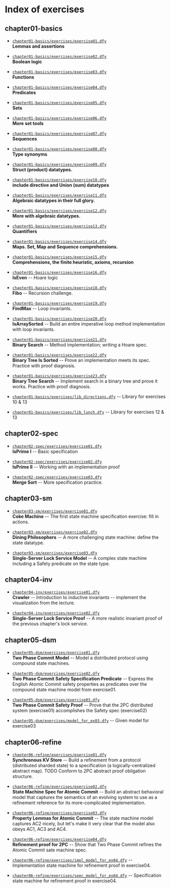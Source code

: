 # Index of exercises

## chapter01-basics

- [`chapter01-basics/exercises/exercise01.dfy`](chapter01-basics/exercises/exercise01.dfy)<br>**Lemmas and assertions**

- [`chapter01-basics/exercises/exercise02.dfy`](chapter01-basics/exercises/exercise02.dfy)<br>**Boolean logic**

- [`chapter01-basics/exercises/exercise03.dfy`](chapter01-basics/exercises/exercise03.dfy)<br>**Functions**

- [`chapter01-basics/exercises/exercise04.dfy`](chapter01-basics/exercises/exercise04.dfy)<br>**Predicates**

- [`chapter01-basics/exercises/exercise05.dfy`](chapter01-basics/exercises/exercise05.dfy)<br>**Sets**

- [`chapter01-basics/exercises/exercise06.dfy`](chapter01-basics/exercises/exercise06.dfy)<br>**More set tools**

- [`chapter01-basics/exercises/exercise07.dfy`](chapter01-basics/exercises/exercise07.dfy)<br>**Sequences**

- [`chapter01-basics/exercises/exercise08.dfy`](chapter01-basics/exercises/exercise08.dfy)<br>**Type synonyms**

- [`chapter01-basics/exercises/exercise09.dfy`](chapter01-basics/exercises/exercise09.dfy)<br>**Struct (product) datatypes.**

- [`chapter01-basics/exercises/exercise10.dfy`](chapter01-basics/exercises/exercise10.dfy)<br>**include directive and Union (sum) datatypes**

- [`chapter01-basics/exercises/exercise11.dfy`](chapter01-basics/exercises/exercise11.dfy)<br>**Algebraic datatypes in their full glory.**

- [`chapter01-basics/exercises/exercise12.dfy`](chapter01-basics/exercises/exercise12.dfy)<br>**More with algebraic datatypes.**

- [`chapter01-basics/exercises/exercise13.dfy`](chapter01-basics/exercises/exercise13.dfy)<br>**Quantifiers**

- [`chapter01-basics/exercises/exercise14.dfy`](chapter01-basics/exercises/exercise14.dfy)<br>**Maps. Set, Map and Sequence comprehensions.**

- [`chapter01-basics/exercises/exercise15.dfy`](chapter01-basics/exercises/exercise15.dfy)<br>**Comprehensions, the finite heuristic, axioms, recursion**

- [`chapter01-basics/exercises/exercise16.dfy`](chapter01-basics/exercises/exercise16.dfy)<br>**IsEven** -- Hoare logic

- [`chapter01-basics/exercises/exercise18.dfy`](chapter01-basics/exercises/exercise18.dfy)<br>**Fibo** -- Recursion challenge.

- [`chapter01-basics/exercises/exercise19.dfy`](chapter01-basics/exercises/exercise19.dfy)<br>**FindMax** -- Loop invariants.

- [`chapter01-basics/exercises/exercise20.dfy`](chapter01-basics/exercises/exercise20.dfy)<br>**IsArraySorted** -- Build an entire imperative loop method implementation with loop invariants.

- [`chapter01-basics/exercises/exercise21.dfy`](chapter01-basics/exercises/exercise21.dfy)<br>**Binary Search** -- Method implementation; writing a Hoare spec.

- [`chapter01-basics/exercises/exercise22.dfy`](chapter01-basics/exercises/exercise22.dfy)<br>**Binary Tree Is Sorted** -- Prove an implementation meets its spec. Practice with proof diagnosis.

- [`chapter01-basics/exercises/exercise23.dfy`](chapter01-basics/exercises/exercise23.dfy)<br>**Binary Tree Search** -- Implement search in a binary tree and prove it works. Practice with proof diagnosis.

- [`chapter01-basics/exercises/lib_directions.dfy`](chapter01-basics/exercises/lib_directions.dfy) -- Library for exercises 10 & 13

- [`chapter01-basics/exercises/lib_lunch.dfy`](chapter01-basics/exercises/lib_lunch.dfy) -- Library for exercises 12 & 13

## chapter02-spec

- [`chapter02-spec/exercises/exercise01.dfy`](chapter02-spec/exercises/exercise01.dfy)<br>**IsPrime I** -- Basic specification

- [`chapter02-spec/exercises/exercise02.dfy`](chapter02-spec/exercises/exercise02.dfy)<br>**IsPrime II** -- Working with an implementation proof

- [`chapter02-spec/exercises/exercise03.dfy`](chapter02-spec/exercises/exercise03.dfy)<br>**Merge Sort** -- More specification practice.

## chapter03-sm

- [`chapter03-sm/exercises/exercise01.dfy`](chapter03-sm/exercises/exercise01.dfy)<br>**Coke Machine** -- The first state machine specification exercise: fill in actions.

- [`chapter03-sm/exercises/exercise02.dfy`](chapter03-sm/exercises/exercise02.dfy)<br>**Dining Philosophers** -- A more challenging state machine: define the state datatype.

- [`chapter03-sm/exercises/exercise03.dfy`](chapter03-sm/exercises/exercise03.dfy)<br>**Single-Server Lock Service Model** -- A complex state machine including a Safety predicate on the state type.

## chapter04-inv

- [`chapter04-inv/exercises/exercise01.dfy`](chapter04-inv/exercises/exercise01.dfy)<br>**Crawler** -- Introduction to inductive invariants -- implement the visualization from the lecture.

- [`chapter04-inv/exercises/exercise02.dfy`](chapter04-inv/exercises/exercise02.dfy)<br>**Single-Server Lock Service Proof** -- A more realistic invariant proof of the previous chapter's lock service.

## chapter05-dsm

- [`chapter05-dsm/exercises/exercise01.dfy`](chapter05-dsm/exercises/exercise01.dfy)<br>**Two Phase Commit Model** -- Model a distributed protocol using compound state machines.

- [`chapter05-dsm/exercises/exercise02.dfy`](chapter05-dsm/exercises/exercise02.dfy)<br>**Two Phase Commit Safety Specification Predicate** -- Express the English Atomic Commit safety properties as predicates over the compound state machine model from exercise01.

- [`chapter05-dsm/exercises/exercise03.dfy`](chapter05-dsm/exercises/exercise03.dfy)<br>**Two Phase Commit Safety Proof** -- Prove that the 2PC distributed system (exercise01) accomplishes the Safety spec (exercise02)

- [`chapter05-dsm/exercises/model_for_ex03.dfy`](chapter05-dsm/exercises/model_for_ex03.dfy) -- Given model for exercise03

## chapter06-refine

- [`chapter06-refine/exercises/exercise01.dfy`](chapter06-refine/exercises/exercise01.dfy)<br>**Synchronous KV Store** -- Build a refinement from a protocol (distributed sharded state) to a specification (a logically-centralized abstract map). TODO Conform to 2PC abstract proof obligation structure.

- [`chapter06-refine/exercises/exercise02.dfy`](chapter06-refine/exercises/exercise02.dfy)<br>**State Machine Spec for Atomic Commit** -- Build an abstract behavioral model that captures the semantics of an evolving system to use as a refinement reference for its more-complicated implementation.

- [`chapter06-refine/exercises/exercise03.dfy`](chapter06-refine/exercises/exercise03.dfy)<br>**Property Lemmas for Atomic Commit** -- The state machine model captures AC2 nicely, but let's make it very clear that the model also obeys AC1, AC3 and AC4.

- [`chapter06-refine/exercises/exercise04.dfy`](chapter06-refine/exercises/exercise04.dfy)<br>**Refinement proof for 2PC** -- Show that Two Phase Commit refines the Atomic Commit sate machine spec.

- [`chapter06-refine/exercises/impl_model_for_ex04.dfy`](chapter06-refine/exercises/impl_model_for_ex04.dfy) -- Implementation state machine for refinement proof in exercise04.

- [`chapter06-refine/exercises/spec_model_for_ex04.dfy`](chapter06-refine/exercises/spec_model_for_ex04.dfy) -- Specification state machine for refinement proof in exercise04.

